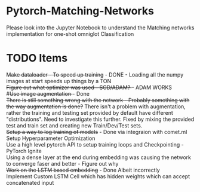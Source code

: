 # Pytorch-Matching-Networks

Please look into the Jupyter Notebook to understand the Matching networks implementation for one-shot omniglot Classification

# TODO Items <br>
<s>Make dataloader - To speed up training</s> - DONE - Loading all the numpy images at start speeds up things by a TON <br>
<s>Figure out what optimizer was used - SGD/ADAM? </s>- ADAM WORKS <br>
#<s>Use image augmentation </s> - Done <br>
<s>There is still something wrong with the network - Probably something with the way augmentation is done?</s> There isn't a problem with augmentation, rather the training and testing set provided by default have different "distributions". Need to investigate this further. Fixed by mixing the provided test and train set and creating new Train/Dev/Test sets. <br>
<s>Setup a way to log training of models</s> - Done via integraion with comet.ml <br>
Setup Hyperparameter Optimization <br>
Use a high level pytorch API to setup training loops and Checkpointing - PyTorch Ignite <br>
Using a dense layer at the end during embedding was causing the network to converge faser and better - Figure out why <br>
<s>Work on the LSTM based embedding</s> - Done Albeit incorrectly <br>
Implement Custom LSTM Cell which has hidden weights which can accept concatenated input <br>
